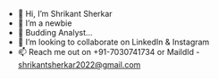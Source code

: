 - 👋 Hi, I’m Shrikant Sherkar
- 👀 I’m a newbie 
- 🌱 Budding Analyst... 
- 💞️ I’m looking to collaborate on LinkedIn & Instagram
- 📫 Reach me out on +91-7030741734 or MaildId - shrikantsherkar2022@gmail.com

<!---
Shrikant Sherkar/Shrikant Sherkar is a ✨ special ✨ repository because its `README.md` (this file) appears on your GitHub profile.
You can click the Preview link to take a look at your changes.
--->
